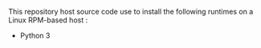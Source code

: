 This repository host source code use to install the following runtimes on a Linux RPM-based host : 
- Python 3